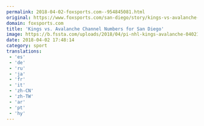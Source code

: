 ```yaml
---
permalink: 2018-04-02-foxsports.com--954845081.html
original: https://www.foxsports.com/san-diego/story/kings-vs-avalanche-channel-numbers-for-san-diego-040218
domain: foxsports.com
title: 'Kings vs. Avalanche Channel Numbers for San Diego'
image: https://b.fssta.com/uploads/2018/04/pi-nhl-kings-avalanche-040218.vresize.1200.630.high.93.jpg
date: 2018-04-02 17:48:14
category: sport
translations: 
 - 'es'
 - 'de'
 - 'ru'
 - 'ja'
 - 'fr'
 - 'it'
 - 'zh-CN'
 - 'zh-TW'
 - 'ar'
 - 'pt'
 - 'hy'
---
```


